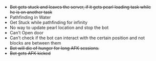 - ~~Bot gets stuck and leaves the server, if it gets pearl loading task while he is on another task~~
- Pathfinding in Water
- Get Stuck while pathfinding for infinity
- No way to update pearl location and stop the bot
- Can't Open door
- Can't check if the bot can interact with the certain position and not blocks are between them
- ~~Bot will die of hunger for long AFK sessions.~~
- ~~Bot gets AFK kicked~~
